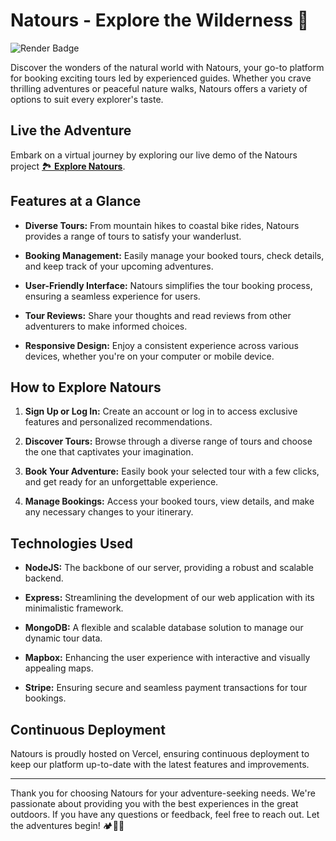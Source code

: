 # Natours - Explore the Wilderness 🌿

![Render Badge](https://img.shields.io/badge/deployed%20on-render-brightgreen)

Discover the wonders of the natural world with Natours, your go-to platform for booking exciting tours led by experienced guides. Whether you crave thrilling adventures or peaceful nature walks, Natours offers a variety of options to suit every explorer's taste.

## Live the Adventure

Embark on a virtual journey by exploring our live demo of the Natours project [🏞️ **Explore Natours**](https://natours-rahuljsaliaan.vercel.app/).

## Features at a Glance

- **Diverse Tours:** From mountain hikes to coastal bike rides, Natours provides a range of tours to satisfy your wanderlust.
  
- **Booking Management:** Easily manage your booked tours, check details, and keep track of your upcoming adventures.

- **User-Friendly Interface:** Natours simplifies the tour booking process, ensuring a seamless experience for users.

- **Tour Reviews:** Share your thoughts and read reviews from other adventurers to make informed choices.

- **Responsive Design:** Enjoy a consistent experience across various devices, whether you're on your computer or mobile device.

## How to Explore Natours

1. **Sign Up or Log In:** Create an account or log in to access exclusive features and personalized recommendations.

2. **Discover Tours:** Browse through a diverse range of tours and choose the one that captivates your imagination.

3. **Book Your Adventure:** Easily book your selected tour with a few clicks, and get ready for an unforgettable experience.

4. **Manage Bookings:** Access your booked tours, view details, and make any necessary changes to your itinerary.

## Technologies Used

- **NodeJS:** The backbone of our server, providing a robust and scalable backend.
  
- **Express:** Streamlining the development of our web application with its minimalistic framework.

- **MongoDB:** A flexible and scalable database solution to manage our dynamic tour data.

- **Mapbox:** Enhancing the user experience with interactive and visually appealing maps.

- **Stripe:** Ensuring secure and seamless payment transactions for tour bookings.

## Continuous Deployment

Natours is proudly hosted on Vercel, ensuring continuous deployment to keep our platform up-to-date with the latest features and improvements.

---

Thank you for choosing Natours for your adventure-seeking needs. We're passionate about providing you with the best experiences in the great outdoors. If you have any questions or feedback, feel free to reach out. Let the adventures begin! 🏕️🌟🌲
